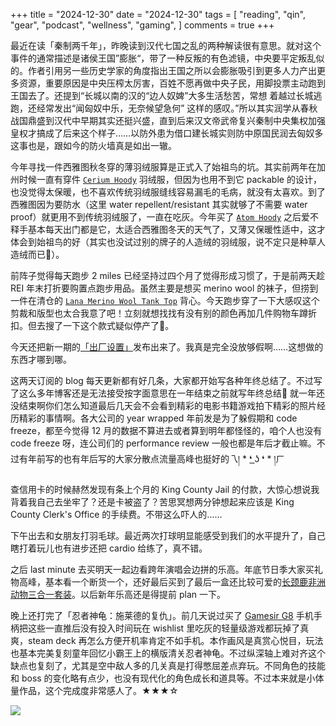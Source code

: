 +++
title = "2024-12-30"
date = "2024-12-30"
tags = [
    "reading",
    "qin",
    "gear",
    "podcast",
    "wellness",
    "gaming",
]
comments = true
+++

最近在读「秦制两千年」，昨晚读到汉代七国之乱的两种解读很有意思。就对这个事件的通常描述是诸侯王国”膨胀“，带了一种反叛的有色滤镜，中央要平定叛乱似的。作者引用另一些历史学家的角度指出王国之所以会膨胀吸引到更多人力产出更多资源，重要原因是中央压榨太厉害，百姓不愿再做中央子民，用脚投票主动跑到王国去了。还提到“长城以南的汉的“边人奴婢”大多生活愁苦，常想 着越过长城逃跑，还经常发出“闻匈奴中乐，无奈候望急何” 这样的感叹。”所以其实润学从春秋战国鼎盛到汉代中早期其实还挺兴盛，直到后来汉文帝武帝复兴秦制中央集权加强皇权才搞成了后来这个样子……以防外患为借口建长城实则防中原国民润去匈奴多这事也是，跟如今的防火墙真是如出一辙。

今年寻找一件西雅图秋冬穿的薄羽绒服算是正式入了始祖鸟的坑。其实前两年在加州时候一直有穿件 [`Cerium Hoody`](https://amzn.to/49Zsanq) 羽绒服，但因为也用不到它 packable 的设计，也没觉得太保暖，也不喜欢传统羽绒服缝线容易漏毛的毛病，就没有太喜欢。到了西雅图因为要防水（这里 water repellent/resistant 其实就够了不需要 water proof）就更用不到传统羽绒服了，一直在吃灰。今年买了 [`Atom Hoody`](https://amzn.to/3CE6rog) 之后爱不释手基本每天出门都是它，太适合西雅图冬天的天气了，又薄又保暖性适中，这才体会到始祖鸟的好（其实也没试过别的牌子的人造绒的羽绒服，说不定只是种草人造绒而已🤣）。

前阵子觉得每天跑步 2 miles 已经坚持过四个月了觉得形成习惯了，于是前两天趁 REI 年末打折要购置点跑步用品。虽然主要是想买 merino wool 的袜子，但捞到一件在清仓的 [`Lana Merino Wool Tank Top`](https://amzn.to/41WhS5E) 背心。今天跑步穿了一下大感叹这个剪裁和版型也太合我意了吧！立刻就想找找有没有别的颜色再加几件购物车蹲折扣。但去搜了一下这个款式疑似停产了🥹。

今天还把新一期的[「出厂设置」](https://blog.douchi.space/podcast-otd-ep3/?utm_source=daily)发布出来了。我真是完全没放够假啊……这想做的东西才哪到哪。

这两天订阅的 blog 每天更新都有好几条，大家都开始写各种年终总结了。不过写了这么多年博客还是无法接受按字面意思在一年结束之前就写年终总结🥹 就一年还没结束啊你们怎么知道最后几天会不会看到精彩的电影书籍游戏拍下精彩的照片经历精彩的事情啊。各大公司的 year wrapped 年前发是为了躲假期和 code freeze，都至今觉得 12 月的数据不算进去或者算到明年都怪怪的，咱个人也没有 code freeze 呀，连公司们的 performance review 一般也都是年后才截止嘛。不过有年前写的也有年后写的大家分散点流量高峰也挺好的乁། * ❛ ͟ʖ ❛ * །ㄏ

查信用卡的时候赫然发现有条上个月的 King County Jail 的付款，大惊心想说我背着我自己去坐牢了？还是卡被盗了？苦思冥想两分钟想起来应该是 King County Clerk's Office 的手续费。不带这么吓人的…… 

下午出去和女朋友打羽毛球。最近两次打球明显能感受到我们的水平提升了，自己瞎打着玩儿也有进步还把 cardio 给练了，真不错。

之后 last minute 去买明天一起边看跨年演唱会边拼的乐高。年底节日季大家买礼物高峰，基本看一个断货一个，还好最后买到了最后一盒还比较可爱的[长颈鹿非洲动物三合一套装](https://amzn.to/3ZZ8DPf)。以后新年乐高还是得提前 plan 一下。

晚上还打完了「忍者神龟：施莱德的复仇」。前几天说过买了 [Gamesir G8](https://amzn.to/4fx0vvn) 手机手柄把这些一直推后没有投入时间玩在 wishlist 里吃灰的轻量级游戏都玩掉了真爽，steam deck 再怎么方便开机率肯定不如手机。本作画风是真赏心悦目，玩法也基本完美复刻童年回忆小霸王上的横版清关忍者神龟。不过纵深轴上难对齐这个缺点也复刻了，尤其是空中敌人多的几关真是打得憋屈差点弃玩。不同角色的技能和 boss 的变化略有点少，也没有现代化的角色成长和道具等。不过本来就是小体量作品，这个完成度非常感人了。★★★☆

![](https://media.douchi.space/douchi/media_attachments/files/113/722/220/287/263/361/original/0582a95c5d7595a2.png)
